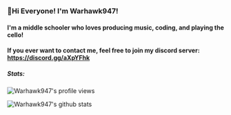 ### 👋Hi Everyone! I'm Warhawk947!
#### I'm a middle schooler who loves producing music, coding, and playing the cello!
#### If you ever want to contact me, feel free to join my discord server: https://discord.gg/aXpYFhk

##### Stats:
![Warhawk947's profile views](https://komarev.com/ghpvc/?username=warhawk947&label=Profile+Views+-%3E&color=7289da)



![Warhawk947's github stats](https://github-readme-stats.vercel.app/api?username=Warhawk947&show_icons=true&theme=synthwave)
